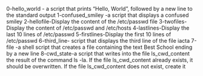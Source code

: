 0-hello_world -  a script that prints “Hello, World”, followed by a new line to the standard output
1-confused_smiley -a script that displays a confused smiley
2-hellofile-Display the content of the /etc/passwd file
3-twofiles-Display the content of /etc/passwd and /etc/hosts
4-lastlines-Display the last 10 lines of /etc/passwd
5-firstlines-Display the first 10 lines of /etc/passwd
6-third_line- script that displays the third line of the file iacta
7-file -a shell script that creates a file containing the text Best School ending by a new line
8-cwd_state-a script that writes into the file ls_cwd_content the result of the command ls -la. If the file ls_cwd_content already exists, it should be overwritten. If the file ls_cwd_content does not exist, create it

